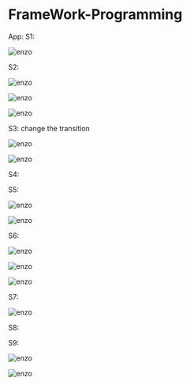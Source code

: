 # FrameWork-Programming

App:
S1:

![enzo](screen/s-01-01.png)

S2:

![enzo](screen/s-02-01.png)

![enzo](screen/s-02-02.png)

![enzo](screen/s-02-03.png)

S3: change the transition

![enzo](screen/s-03-01.png)

![enzo](screen/s-03-02.png)

S4:

S5:

![enzo](screen/s-05-02.png)

![enzo](screen/s-05-03.png)

S6:

![enzo](screen/s-06-01.png)

![enzo](screen/s-06-02.png)

![enzo](screen/s-06-04.png)

S7:

![enzo](screen/s-07-01.png)

S8:

S9:

![enzo](screen/s-09-01.png)

![enzo](screen/s-09-02.png)